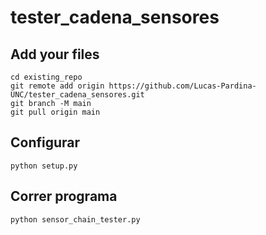 # tester_cadena_sensores

## Add your files

```
cd existing_repo
git remote add origin https://github.com/Lucas-Pardina-UNC/tester_cadena_sensores.git
git branch -M main
git pull origin main
```

## Configurar

```
python setup.py
```

## Correr programa

```
python sensor_chain_tester.py
```